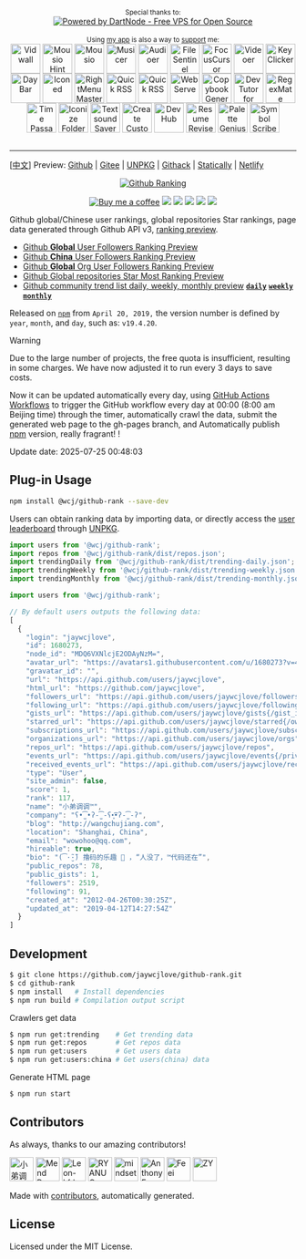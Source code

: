 <div align="center" markdown="1">
  <sup>Special thanks to:</sup>
  <br>
  <a href="https://dartnode.com">
    <img alt="Powered by DartNode - Free VPS for Open Source" src="https://dartnode.com/branding/DN-Open-Source-sm.png">
  </a>
  <br>
  <br>
  <sup>Using <a href="https://wangchujiang.com/#/app" target="_blank">my app</a> is also a way to <a href="https://wangchujiang.com/#/sponsor" target="_blank">support</a> me:</sup>
  <br>
  <a target="_blank" href="https://apps.apple.com/app/Vidwall/6747587746" title="Vidwall for macOS"><img align="center" alt="Vidwall" height="52" width="52" src="https://github.com/user-attachments/assets/7b5df70a-ed91-4d4b-85be-f00e60a09ce9"></a>
  <a target="_blank" href="https://wangchujiang.com/mousio-hint/" title="Mousio Hint for macOS"><img align="center" alt="Mousio Hint" height="52" width="52" src="https://github.com/user-attachments/assets/3c0af128-0cef-44e5-a8db-4741dc5a6690"></a>
  <a target="_blank" href="https://apps.apple.com/app/6746747327" title="Mousio for macOS"><img align="center" alt="Mousio" height="52" width="52" src="https://github.com/user-attachments/assets/9edf61ff-5a6c-4676-9cc2-8fd3c1ad0dfb"></a>
  <a target="_blank" href="https://apps.apple.com/app/6745227444" title="Musicer for macOS"><img align="center" alt="Musicer" height="52" width="52" src="https://github.com/user-attachments/assets/b7abfba8-88ff-4c86-a125-43073d5aef22"></a>
  <a target="_blank" href="https://apps.apple.com/app/6743841447" title="Audioer for macOS"><img align="center" alt="Audioer" height="52" width="52" src="https://github.com/user-attachments/assets/7a836865-8c90-4119-87bc-19e06a76c957"></a>
  <a target="_blank" href="https://apps.apple.com/app/6744690194" title="FileSentinel for macOS"><img align="center" alt="FileSentinel" height="52" width="52" src="https://github.com/user-attachments/assets/28bce2cc-290e-45bf-9068-585ff6ecafe9"></a>
  <a target="_blank" href="https://apps.apple.com/app/6743495172" title="FocusCursor for macOS"><img align="center" alt="FocusCursor" height="52" width="52" src="https://github.com/user-attachments/assets/d543668a-737b-4853-a6bb-eaa269e69836"></a>
  <a target="_blank" href="https://apps.apple.com/app/6742680573" title="Videoer for macOS"><img align="center" alt="Videoer" height="52" width="52" src="https://github.com/user-attachments/assets/10ffb0f1-0625-40d6-93f1-2c2496592595"></a>
  <a target="_blank" href="https://apps.apple.com/app/6740425504" title="KeyClicker for macOS"><img align="center" alt="KeyClicker" height="52" width="52" src="https://github.com/user-attachments/assets/5a19fcb9-cb81-4855-b4ea-31c604d9612a"></a>
  <a target="_blank" href="https://apps.apple.com/app/6739052447" title="DayBar for macOS"><img align="center" alt="DayBar" height="52" width="52" src="https://github.com/user-attachments/assets/771b608d-594c-492d-8532-d9231e383f5b"></a>
  <a target="_blank" href="https://apps.apple.com/app/6739444407" title="Iconed for macOS"><img align="center" alt="Iconed" height="52" width="52" src="https://github.com/user-attachments/assets/8a35dc7b-4faf-4e2a-9311-f66d6844a896"></a>
  <a target="_blank" href="https://apps.apple.com/app/6737160756" title="RightMenu Master for macOS"><img align="center" alt="RightMenu Master" height="52" width="52" src="https://github.com/user-attachments/assets/39a76541-71bf-4de7-a01c-c62f0557dff5"></a>
  <a target="_blank" href="https://apps.apple.com/app/6723903021" title="Paste Quick for macOS"><img align="center" alt="Quick RSS" height="52" width="52" src="https://github.com/user-attachments/assets/bdaad5b7-9810-44ce-8f17-8410864465d2"></a>
  <a target="_blank" href="https://apps.apple.com/app/6670696072" title="Quick RSS for macOS/iOS"><img align="center" alt="Quick RSS" height="52" width="52" src="https://github.com/user-attachments/assets/374106b5-a448-4d1d-9ccb-b04b6bc681ed"></a>
  <a target="_blank" href="https://apps.apple.com/app/6670167443" title="Web Serve for macOS"><img align="center" alt="Web Serve" height="52" width="52" src="https://github.com/user-attachments/assets/e1d9f76f-0f3d-4ba5-8a15-253ee173bb1c"></a>
  <a target="_blank" href="https://apps.apple.com/app/6503953628" title="Copybook Generator for macOS/iOS"><img align="center" alt="Copybook Generator" height="52" width="52" src="https://github.com/jaywcjlove/jaywcjlove/assets/1680273/b90e42ff-158b-4534-82ca-5898fd0e8d73"></a>
  <a target="_blank" href="https://apps.apple.com/app/6471227008" title="DevTutor for macOS/iOS"><img align="center" alt="DevTutor for SwiftUI" height="52" width="52" src="https://github.com/jaywcjlove/jaywcjlove/assets/1680273/f15c154d-0192-48eb-8e0e-9e245ffd974a"></a>
  <a target="_blank" href="https://apps.apple.com/app/6479819388" title="RegexMate for macOS/iOS"><img align="center" alt="RegexMate" height="52" width="52" src="https://github.com/jaywcjlove/jaywcjlove/assets/1680273/aabe5aa9-9a96-4390-8bed-c3e4023d0dea"></a>
  <a target="_blank" href="https://apps.apple.com/app/6479194014" title="Time Passage for macOS/iOS"><img align="center" alt="Time Passage" height="52" width="52" src="https://github.com/jaywcjlove/time-passage/assets/1680273/6f30e429-e6f3-4dbe-9921-a5effe2a05e9"></a>
  <a target="_blank" href="https://apps.apple.com/app/6478772538" title="IconizeFolder for macOS"><img align="center" alt="Iconize Folder" height="52" width="52" src="https://github.com/jaywcjlove/jaywcjlove/assets/1680273/fa9d8b9c-1e51-4ded-877c-fa5b21c47220"></a>
  <a target="_blank" href="https://apps.apple.com/app/6478511402" title="Textsound Saver for macOS/iOS"><img align="center" alt="Textsound Saver" height="52" width="52" src="https://github.com/jaywcjlove/jaywcjlove/assets/1680273/0595e842-980b-4574-8891-a8ba853a08be"></a>
  <a target="_blank" href="https://apps.apple.com/app/6476924627" title="Create Custom Symbols for macOS"><img align="center" alt="Create Custom Symbols" height="52" width="52" src="https://github.com/jaywcjlove/jaywcjlove/assets/1680273/8cd022ce-a3f1-4e89-b7c6-6fbd0d4db77c"></a>
  <a target="_blank" href="https://apps.apple.com/app/6476452351" title="DevHub for macOS"><img align="center" alt="DevHub" height="52" width="52" src="https://github.com/user-attachments/assets/4a44a4fd-67ce-430b-af0a-72f18feaa47d"></a>
  <a target="_blank" href="https://apps.apple.com/app/6476400184" title="Resume Revise for macOS"><img align="center" alt="Resume Revise" height="52" width="52" src="https://github.com/jaywcjlove/jaywcjlove/assets/1680273/c9954a20-1905-48de-bdf8-d71837974aa2"></a>
  <a target="_blank" href="https://apps.apple.com/app/6472593276" title="Palette Genius for macOS"><img align="center" alt="Palette Genius" height="52" width="52" src="https://github.com/jaywcjlove/jaywcjlove/assets/1680273/27340413-d355-45b2-8f6f-6ac37682d957"></a>
  <a target="_blank" href="https://apps.apple.com/app/6470879005" title="Symbol Scribe for macOS"><img align="center" alt="Symbol Scribe" height="52" width="52" src="https://github.com/jaywcjlove/jaywcjlove/assets/1680273/c7249f05-fa70-4def-a1e9-571d5f171fc9"></a>
  <br><br>
</div>
<hr>

[[中文](./README-zh.md)] Preview: [Github](http://jaywcjlove.github.io/github-rank/) | [Gitee](http://jaywcjlove.gitee.io/github-rank) | [UNPKG](https://unpkg.com/@wcj/github-rank/web/index.html) | [Githack](https://raw.githack.com/jaywcjlove/github-rank/gh-pages/index.html) | [Statically](https://cdn.statically.io/gh/jaywcjlove/github-rank/gh-pages/index.html) | [Netlify](https://githubrank.netlify.app/)

<p align="center">
  <a href="https://jaywcjlove.github.io/github-rank">
    <img alt="Github Ranking" src="https://user-images.githubusercontent.com/1680273/204141518-e34799bd-9074-4bf9-9b4e-f3efe6d8051e.png">
  </a>
</p>

<p align="center">
  <a href="https://jaywcjlove.github.io/#/sponsor"><img alt="Buy me a coffee" src="https://img.shields.io/badge/Buy%20me%20a%20coffee-048754?logo=buymeacoffee"></a>
  <a href="https://github.com/jaywcjlove/github-rank/actions/workflows/ci3.yml"><img src="https://github.com/jaywcjlove/github-rank/actions/workflows/ci3.yml/badge.svg"></a>
  <a href="https://github.com/jaywcjlove/github-rank/issues"><img src="https://badgen.net/github/issues/jaywcjlove/github-rank"></a>
  <a href="https://github.com/jaywcjlove/github-rank/forks"><img src="https://badgen.net/github/forks/jaywcjlove/github-rank"></a>
  <a href="https://github.com/jaywcjlove/github-rank/stargazers"><img src="https://badgen.net/github/stars/jaywcjlove/github-rank"></a>
  <a href="https://www.npmjs.com/package/@wcj/github-rank"><img src="https://img.shields.io/npm/v/@wcj/github-rank.svg"></a>
</p>

Github global/Chinese user rankings, global repositories Star rankings, page data generated through Github API v3, [ranking preview](http://jaywcjlove.github.io/github-rank/).

- [Github **Global** User Followers Ranking Preview](http://jaywcjlove.github.io/github-rank/)
- [Github **China** User Followers Ranking Preview](http://jaywcjlove.github.io/github-rank/users.china.html)
- [Github **Global** Org User Followers Ranking Preview](http://jaywcjlove.github.io/github-rank/org.html)
- [Github Global repositories Star Most Ranking Preview](http://jaywcjlove.github.io/github-rank/repos.html)
- [Github community trend list daily, weekly, monthly preview](http://jaywcjlove.github.io/github-rank/trending.html) [**`daily`**](http://jaywcjlove.github.io/github-rank/trending.html) [**`weekly`**](http://jaywcjlove.github.io/github-rank/trending-weekly.html) [**`monthly`**](http://jaywcjlove.github.io/github-rank/trending-monthly.html)

Released on [`npm`](https://www.npmjs.com/package/@wcj/github-rank) from `April 20, 2019,` the version number is defined by `year`, `month`, and `day`, such as: `v19.4.20`.

> [!WARNING]
>
> Due to the large number of projects, the free quota is insufficient, resulting in some charges. We have now adjusted it to run every 3 days to save costs.

Now it can be updated automatically every day, using [GitHub Actions Workflows](https://github.com/actions/starter-workflows) to trigger the GitHub workflow every day at 00:00 (8:00 am Beijing time) through the timer, automatically crawl the data, submit the generated web page to the gh-pages branch, and Automatically publish [npm](https://www.npmjs.com/package/@wcj/github-rank) version, really fragrant! !

Update date: <!--GAMFC-->2025-07-25 00:48:03<!--GAMFC-END-->

## Plug-in Usage

```bash
npm install @wcj/github-rank --save-dev
```

Users can obtain ranking data by importing data, or directly access the [user leaderboard](https://unpkg.com/@wcj/github-rank/web/index.html) through [UNPKG](https://unpkg.com/@wcj/github-rank/dist/users.json).

```js
import users from '@wcj/github-rank';
import repos from '@wcj/github-rank/dist/repos.json';
import trendingDaily from '@wcj/github-rank/dist/trending-daily.json';
import trendingWeekly from '@wcj/github-rank/dist/trending-weekly.json';
import trendingMonthly from '@wcj/github-rank/dist/trending-monthly.json';
```

```js
import users from '@wcj/github-rank';

// By default users outputs the following data:
[
  {
    "login": "jaywcjlove",
    "id": 1680273,
    "node_id": "MDQ6VXNlcjE2ODAyNzM=",
    "avatar_url": "https://avatars1.githubusercontent.com/u/1680273?v=4",
    "gravatar_id": "",
    "url": "https://api.github.com/users/jaywcjlove",
    "html_url": "https://github.com/jaywcjlove",
    "followers_url": "https://api.github.com/users/jaywcjlove/followers",
    "following_url": "https://api.github.com/users/jaywcjlove/following{/other_user}",
    "gists_url": "https://api.github.com/users/jaywcjlove/gists{/gist_id}",
    "starred_url": "https://api.github.com/users/jaywcjlove/starred{/owner}{/repo}",
    "subscriptions_url": "https://api.github.com/users/jaywcjlove/subscriptions",
    "organizations_url": "https://api.github.com/users/jaywcjlove/orgs",
    "repos_url": "https://api.github.com/users/jaywcjlove/repos",
    "events_url": "https://api.github.com/users/jaywcjlove/events{/privacy}",
    "received_events_url": "https://api.github.com/users/jaywcjlove/received_events",
    "type": "User",
    "site_admin": false,
    "score": 1,
    "rank": 117,
    "name": "小弟调调™",
    "company": "ʕ•̫͡•ʔ-̫͡-ʕ•͓͡•ʔ-̫͡-ʔ",
    "blog": "http://wangchujiang.com",
    "location": "Shanghai, China",
    "email": "wowohoo@qq.com",
    "hireable": true,
    "bio": "(͡·̮̃·̃) 撸码的乐趣 💯 ，“人没了，™代码还在”",
    "public_repos": 78,
    "public_gists": 1,
    "followers": 2519,
    "following": 91,
    "created_at": "2012-04-26T00:30:25Z",
    "updated_at": "2019-04-12T14:27:54Z"
  }
]
```

## Development

```bash
$ git clone https://github.com/jaywcjlove/github-rank.git
$ cd github-rank
$ npm install   # Install dependencies
$ npm run build # Compilation output script
```

Crawlers get data

```bash
$ npm run get:trending    # Get trending data
$ npm run get:repos       # Get repos data
$ npm run get:users       # Get users data
$ npm run get:users:china # Get users(china) data
```

Generate HTML page

```bash
$ npm run start
```

## Contributors

As always, thanks to our amazing contributors!

<!--AUTO_GENERATED_PLEASE_DONT_DELETE_IT-->
<a href="https://github.com/jaywcjlove" title="小弟调调"><img src="https://avatars.githubusercontent.com/u/1680273?v=4" width="42;" alt="小弟调调"/></a>
<a href="https://github.com/renovate-bot" title="Mend Renovate"><img src="https://avatars.githubusercontent.com/u/25180681?v=4" width="42;" alt="Mend Renovate"/></a>
<a href="https://github.com/leon-kfd" title="Leon-kfd"><img src="https://avatars.githubusercontent.com/u/30256102?v=4" width="42;" alt="Leon-kfd"/></a>
<a href="https://github.com/ryanuo" title="RYANUO"><img src="https://avatars.githubusercontent.com/u/66169324?v=4" width="42;" alt="RYANUO"/></a>
<a href="https://github.com/372798735" title="mindsets"><img src="https://avatars.githubusercontent.com/u/52733319?v=4" width="42;" alt="mindsets"/></a>
<a href="https://github.com/antfu" title="Anthony Fu"><img src="https://avatars.githubusercontent.com/u/11247099?v=4" width="42;" alt="Anthony Fu"/></a>
<a href="https://github.com/FeeiCN" title="Feei"><img src="https://avatars.githubusercontent.com/u/1611552?v=4" width="42;" alt="Feei"/></a>
<a href="https://github.com/zhenyong" title="ZY"><img src="https://avatars.githubusercontent.com/u/4012276?v=4" width="42;" alt="ZY"/></a>

<!--AUTO_GENERATED_PLEASE_DONT_DELETE_IT-END-->

Made with [contributors](https://github.com/jaywcjlove/github-action-contributors), automatically generated.

## License

Licensed under the MIT License.

